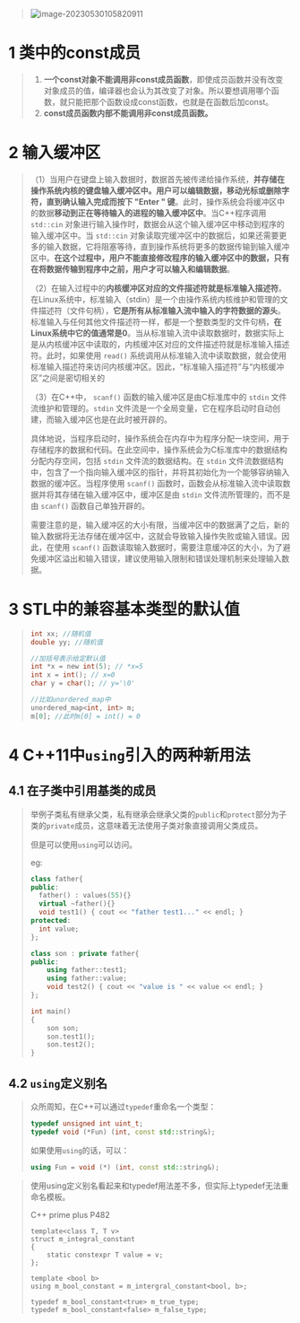 > ![image-20230530105820911](https://pic1.xuehuaimg.com/proxy/https://cdn.jsdelivr.net/gh/moshang1314/myBlog@main/image/image-20230530105820911.png)

# 1 类中的const成员

> 1) **一个const对象不能调用非const成员函数**，即使成员函数并没有改变对象成员的值，编译器也会认为其改变了对象。所以要想调用哪个函数，就只能把那个函数设成const函数，也就是在函数后加const。
> 2) **const成员函数内部不能调用非const成员函数。**

# 2 输入缓冲区

> （1）当用户在键盘上输入数据时，数据首先被传递给操作系统，**并存储在操作系统内核的键盘输入缓冲区中。用户可以编辑数据，移动光标或删除字符，直到确认输入完成而按下 "Enter " 键**。此时，操作系统会将缓冲区中的数据**移动到正在等待输入的进程的输入缓冲区中**。当C++程序调用 `std::cin` 对象进行输入操作时，数据会从这个输入缓冲区中移动到程序的输入缓冲区中。当 `std::cin` 对象读取完缓冲区中的数据后，如果还需要更多的输入数据，它将阻塞等待，直到操作系统将更多的数据传输到输入缓冲区中。**在这个过程中，用户不能直接修改程序的输入缓冲区中的数据，只有在将数据传输到程序中之前，用户才可以输入和编辑数据**。
>
> （2）在输入过程中的**内核缓冲区对应的文件描述符就是标准输入描述符**。在Linux系统中，标准输入（stdin）是一个由操作系统内核维护和管理的文件描述符（文件句柄），**它是所有从标准输入流中输入的字符数据的源头**。标准输入与任何其他文件描述符一样，都是一个整数类型的文件句柄，**在Linux系统中它的值通常是0**。当从标准输入流中读取数据时，数据实际上是从内核缓冲区中读取的，内核缓冲区对应的文件描述符就是标准输入描述符。此时，如果使用 `read()` 系统调用从标准输入流中读取数据，就会使用标准输入描述符来访问内核缓冲区。因此，“标准输入描述符”与“内核缓冲区”之间是密切相关的
>
> （3）在C++中， `scanf()` 函数的输入缓冲区是由C标准库中的 `stdin` 文件流维护和管理的。`stdin` 文件流是一个全局变量，它在程序启动时自动创建，而输入缓冲区也是在此时被开辟的。
>
> 具体地说，当程序启动时，操作系统会在内存中为程序分配一块空间，用于存储程序的数据和代码。在此空间中，操作系统会为C标准库中的数据结构分配内存空间，包括 `stdin` 文件流的数据结构。在 `stdin` 文件流数据结构中，包含了一个指向输入缓冲区的指针，并将其初始化为一个能够容纳输入数据的缓冲区。当程序使用 `scanf()` 函数时，函数会从标准输入流中读取数据并将其存储在输入缓冲区中，缓冲区是由 `stdin` 文件流所管理的，而不是由 `scanf()` 函数自己单独开辟的。
>
> 需要注意的是，输入缓冲区的大小有限，当缓冲区中的数据满了之后，新的输入数据将无法存储在缓冲区中，这就会导致输入操作失败或输入错误。因此，在使用 `scanf()` 函数读取输入数据时，需要注意缓冲区的大小，为了避免缓冲区溢出和输入错误，建议使用输入限制和错误处理机制来处理输入数据。

# 3 STL中的兼容基本类型的默认值

> ```c
> int xx; //随机值
> double yy; //随机值
> 
> //加括号表示给定默认值
> int *x = new int(5); // *x=5
> int x = int(); // x=0
> char y = char(); // y='\0'
> 
> //比如unordered_map中
> unordered_map<int, int> m;
> m[0];	//此时m[0] = int() = 0
> ```
>

# 4 C++11中`using`引入的两种新用法

## 4.1 在子类中引用基类的成员

> 举例子类私有继承父类，私有继承会继承父类的`public`和`protect`部分为子类的`private`成员，这意味着无法使用子类对象直接调用父类成员。
>
> 但是可以使用`using`可以访问。
>
> eg:
>
> ```c++
> class father{
> public:
> 	father() : values(55){}
> 	virtual ~father(){}
> 	void test1() { cout << "father test1..." << endl; }
> protected:
> 	int value;
> };
> 
> class son : private father{
> public:
>     using father::test1;
>     using father::value;
>     void test2() { cout << "value is " << value << endl; }
> };
> 
> int main()
> {
>     son son;
>     son.test1();
>     son.test2();
> }
> ```

## 4.2 `using`定义别名

> 众所周知，在C++可以通过`typedef`重命名一个类型：
>
> ```c++
> typedef unsigned int uint_t;
> typedef void (*Fun) (int, const std::string&);
> ```
>
> 如果使用`using`的话，可以：
>
> ```c++
> using Fun = void (*) (int, const std::string&);
> ```

> 使用using定义别名看起来和typedef用法差不多，但实际上typedef无法重命名模板。
>
> C++ prime plus P482
>
> ```
> template<class T, T v>
> struct m_integral_constant
> {
>     static constexpr T value = v;
> };
> 
> template <bool b>
> using m_bool_constant = m_intergral_constant<bool, b>;
> 
> typedef m_bool_constant<true> m_true_type;
> typedef m_bool_constant<false> m_false_type;
> ```
>



